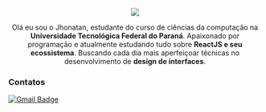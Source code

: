<p align="center">
<img src="https://i.ibb.co/dDPGKvk/Untitled-2.png" alt"Jhonatan Banner GitHub" />
</p>

<p align="center">
Olá eu sou o Jhonatan, estudante do curso de ciências da computação na <b>Universidade Tecnológica Federal do Paraná</b>. Apaixonado por programação e atualmente estudando tudo sobre <b>ReactJS e seu ecossistema</b>. Buscando cada dia mais aperfeiçoar técnicas no desenvolvimento de <b>design de interfaces</b>.
</p>

### Contatos
 [![Gmail Badge](https://img.shields.io/badge/-Gmail-c14438?style=flat-square&logo=Gmail&logoColor=white&link=mailto:jhonatancunha@alunos.utfpr.edu.br)](mailto:jhonatancunha@alunos.utfpr.edu.br)



 

